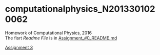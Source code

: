 # computationalphysics_N2013301020062
Homework of Computational Physics, 2016  
The fisrt *Readme File* is in [Assignment_#0_README.md](https://github.com/loading99pct/computationalphysics_N2013301020062/blob/master/Assignment_%230_README.md)   
   
[Assignment 3](https://github.com/loading99pct/computationalphysics_N2013301020062/tree/master/Assignment_3)



